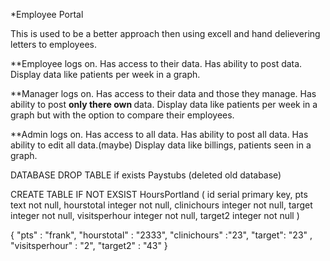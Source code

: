 *Employee Portal

This is used to be a better approach then using excell and hand delievering letters to employees. 

**Employee logs on.
Has access to their data.
Has ability to post data.
Display data like patients per week in a graph.

**Manager logs on.
Has access to their data and those they manage. 
Has ability to post <b> only there own </b> data.
Display data like patients per week in a graph but with the option to compare their employees. 

**Admin logs on.
Has access to all data.
Has ability to post all data.
Has ability to edit all data.(maybe)
Display data like billings, patients seen in a graph. 

DATABASE
DROP TABLE if exists Paystubs (deleted old database)

CREATE TABLE IF NOT EXSIST HoursPortland (
	id serial primary key,
	pts text not null,
	hourstotal integer not null,
	clinichours integer not null,
	target integer not null,
	visitsperhour integer not null,
	target2 integer not null
)

{
	"pts" : "frank",
	"hourstotal" : "2333",
	"clinichours" :"23",
	"target": "23" ,
	"visitsperhour" :  "2",
	"target2" : "43"
}
